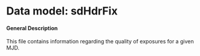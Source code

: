 
# Data model: sdHdrFix



#### General Description
This file contains information regarding the quality of exposures for a given MJD.


